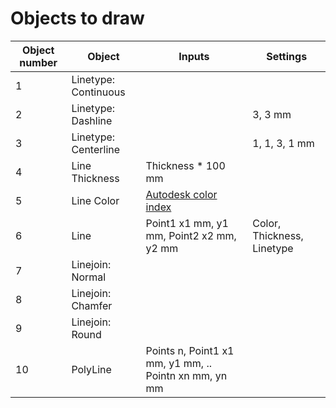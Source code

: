 # Objects to draw

| Object number        | Object               | Inputs                                                        | Settings                                           |
|----------------------|----------------------|---------------------------------------------------------------|----------------------------------------------------|
| 1                    | Linetype: Continuous |                                                               |                                                    |
| 2                    | Linetype: Dashline   |                                                               | 3, 3  mm                                           |
| 3                    | Linetype: Centerline |                                                               | 1, 1, 3, 1 mm                                      |
| 4                    | Line Thickness       | Thickness * 100 mm                                            |                                                    |
| 5                    | Line Color           | [Autodesk color index](https://github.com/Geert-Jan77/sidecutters/blob/main/doc/Aci.html)                                         |                                                    |
| 6                    | Line                 | Point1 x1 mm, y1 mm, Point2 x2 mm, y2 mm                      | Color, Thickness, Linetype                         |
| 7                    | Linejoin: Normal     |                                                               |                                                    |
| 8                    | Linejoin: Chamfer    |                                                               |                                                    |
| 9                    | Linejoin: Round      |                                                               |                                                    |
| 10                   | PolyLine             | Points n, Point1 x1 mm, y1 mm, .. Pointn xn mm, yn mm         |                                                    |

